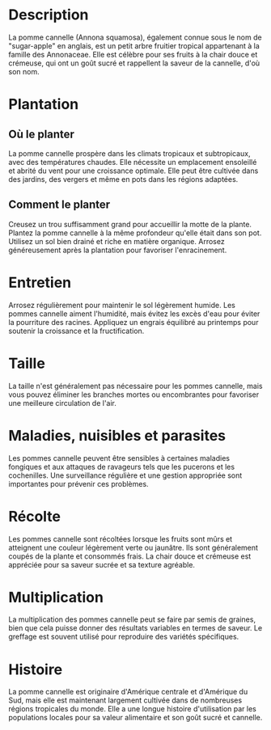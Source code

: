 # Description
La pomme cannelle (Annona squamosa), également connue sous le nom de "sugar-apple" en anglais, est un petit arbre fruitier tropical appartenant à la famille des Annonaceae. Elle est célèbre pour ses fruits à la chair douce et crémeuse, qui ont un goût sucré et rappellent la saveur de la cannelle, d'où son nom.

# Plantation
## Où le planter
La pomme cannelle prospère dans les climats tropicaux et subtropicaux, avec des températures chaudes. Elle nécessite un emplacement ensoleillé et abrité du vent pour une croissance optimale. Elle peut être cultivée dans des jardins, des vergers et même en pots dans les régions adaptées.

## Comment le planter
Creusez un trou suffisamment grand pour accueillir la motte de la plante. Plantez la pomme cannelle à la même profondeur qu'elle était dans son pot. Utilisez un sol bien drainé et riche en matière organique. Arrosez généreusement après la plantation pour favoriser l'enracinement.

# Entretien
Arrosez régulièrement pour maintenir le sol légèrement humide. Les pommes cannelle aiment l'humidité, mais évitez les excès d'eau pour éviter la pourriture des racines. Appliquez un engrais équilibré au printemps pour soutenir la croissance et la fructification.

# Taille
La taille n'est généralement pas nécessaire pour les pommes cannelle, mais vous pouvez éliminer les branches mortes ou encombrantes pour favoriser une meilleure circulation de l'air.

# Maladies, nuisibles et parasites
Les pommes cannelle peuvent être sensibles à certaines maladies fongiques et aux attaques de ravageurs tels que les pucerons et les cochenilles. Une surveillance régulière et une gestion appropriée sont importantes pour prévenir ces problèmes.

# Récolte
Les pommes cannelle sont récoltées lorsque les fruits sont mûrs et atteignent une couleur légèrement verte ou jaunâtre. Ils sont généralement coupés de la plante et consommés frais. La chair douce et crémeuse est appréciée pour sa saveur sucrée et sa texture agréable.

# Multiplication
La multiplication des pommes cannelle peut se faire par semis de graines, bien que cela puisse donner des résultats variables en termes de saveur. Le greffage est souvent utilisé pour reproduire des variétés spécifiques.

# Histoire
La pomme cannelle est originaire d'Amérique centrale et d'Amérique du Sud, mais elle est maintenant largement cultivée dans de nombreuses régions tropicales du monde. Elle a une longue histoire d'utilisation par les populations locales pour sa valeur alimentaire et son goût sucré et cannelle.